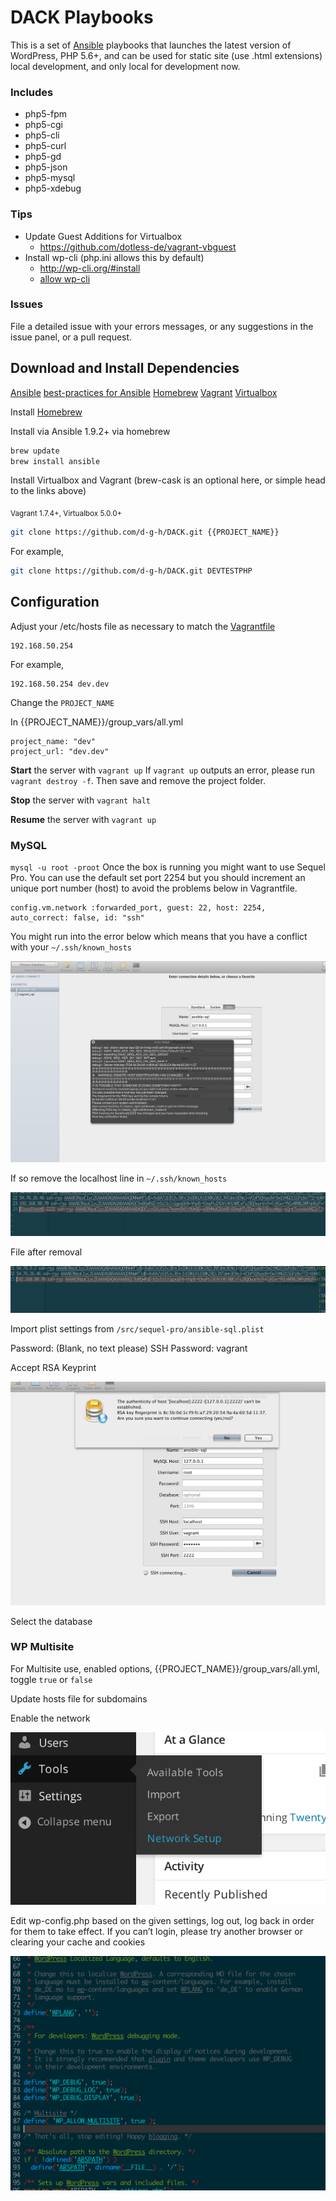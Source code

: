 # DACK Playbooks

This is a set of [Ansible](http://www.ansible.com) playbooks that launches the latest version of WordPress, PHP 5.6+, and can be used for static site (use .html extensions) local development, and only local for development now.


### Includes
- php5-fpm
- php5-cgi
- php5-cli
- php5-curl
- php5-gd
- php5-json
- php5-mysql
- php5-xdebug


### Tips
- Update Guest Additions for Virtualbox
  - https://github.com/dotless-de/vagrant-vbguest
- Install wp-cli (php.ini allows this by default)
  - http://wp-cli.org/#install 
  - [allow wp-cli](https://github.com/d-g-h/DACK/blob/d764505000880e28489c6b9f60cdd3c4a286ca22/roles/php-fpm/tasks/main.yml#L49)

### Issues
File a detailed issue with your errors messages, or any suggestions in the issue panel, or a pull request.

## Download and Install Dependencies
[Ansible](http://www.ansible.com)
[best-practices for Ansible](http://docs.ansible.com/playbooks_best_practices.html)
[Homebrew](http://brew.sh)
[Vagrant](http://www.vagrantup.com)
[Virtualbox](https://www.virtualbox.org)

Install [Homebrew](http://brew.sh)

Install via Ansible 1.9.2+ via homebrew
```sh
brew update
brew install ansible
```

Install Virtualbox and Vagrant (brew-cask is an optional here, or simple head to the links above)

<sub>Vagrant 1.7.4+, Virtualbox 5.0.0+</sub>

```sh
git clone https://github.com/d-g-h/DACK.git {{PROJECT_NAME}}
```

For example,
```sh
git clone https://github.com/d-g-h/DACK.git DEVTESTPHP
```

## Configuration

Adjust your /etc/hosts file as necessary to match the [Vagrantfile](https://github.com/RadishLab/STACK/blob/master/Vagrantfile)

```
192.168.50.254
```

For example,
```hosts
192.168.50.254 dev.dev
```

Change the `PROJECT_NAME`

In {{PROJECT_NAME}}/group_vars/all.yml

```
project_name: "dev"
project_url: "dev.dev"
```

**Start** the server with `vagrant up`
If `vagrant up` outputs an error, please run `vagrant destroy -f`. Then save and remove the project folder.

**Stop** the server with `vagrant halt`

**Resume** the server with `vagrant up`

### MySQL
`mysql -u root -proot`
Once the box is running you might want to use Sequel Pro.
You can use the default set port 2254 but you should increment an unique port number (host) to avoid the problems below in Vagrantfile.

```
config.vm.network :forwarded_port, guest: 22, host: 2254, auto_correct: false, id: "ssh"
```

You might run into the error below which means that you have a conflict with your `~/.ssh/known_hosts`

![Middle Man Attack Warning](/src/img/Screen%20Shot%202014-08-05%20at%208.57.46%20AM.png)

If so remove the localhost line in `~/.ssh/known_hosts`

![Remove localhost](/src/img/Screen%20Shot%202014-08-05%20at%208.59.36%20AM.png)

File after removal

![Remove localhost](/src/img/Screen%20Shot%202014-08-05%20at%208.59.52%20AM.png)

Import plist settings from `/src/sequel-pro/ansible-sql.plist`

Password: (Blank, no text please)
SSH Password: vagrant

Accept RSA Keyprint

![Accept RSA Keyprint](/src/img/Screen%20Shot%202014-08-05%20at%209.00.02%20AM.png)

Select the database

### WP Multisite
For Multisite use, enabled options, {{PROJECT_NAME}}/group_vars/all.yml, toggle `true` or `false`

Update hosts file for subdomains

Enable the network

![Enable network](/src/img/enable_network.png)

Edit wp-config.php based on the given settings, log out, log back in order for them to take effect.
If you can’t login, please try another browser or clearing your cache and cookies

![wp-config.php](/src/img/update_wp_config.png)

